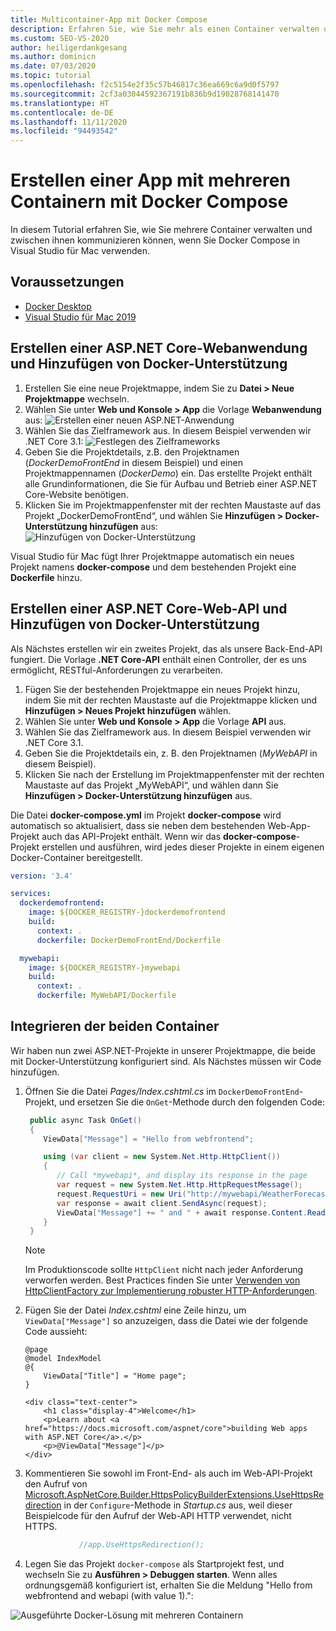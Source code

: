 ```yaml
---
title: Multicontainer-App mit Docker Compose
description: Erfahren Sie, wie Sie mehr als einen Container verwalten und zwischen ihnen in Visual Studio für Mac kommunizieren können.
ms.custom: SEO-VS-2020
author: heiligerdankgesang
ms.author: dominicn
ms.date: 07/03/2020
ms.topic: tutorial
ms.openlocfilehash: f2c5154e2f35c57b46817c36ea669c6a9d0f5797
ms.sourcegitcommit: 2cf3a03044592367191b836b9d19028768141470
ms.translationtype: HT
ms.contentlocale: de-DE
ms.lasthandoff: 11/11/2020
ms.locfileid: "94493542"
---
```

# <a name="create-a-multi-container-app-with-docker-compose"></a>Erstellen einer App mit mehreren Containern mit Docker Compose

In diesem Tutorial erfahren Sie, wie Sie mehrere Container verwalten und zwischen ihnen kommunizieren können, wenn Sie Docker Compose in Visual Studio für Mac verwenden.

## <a name="prerequisites"></a>Voraussetzungen

* [Docker Desktop](https://hub.docker.com/editions/community/docker-ce-desktop-mac)
* [Visual Studio für Mac 2019](https://visualstudio.microsoft.com/vs/mac)

## <a name="create-an-aspnet-core-web-application-and-add-docker-support"></a>Erstellen einer ASP.NET Core-Webanwendung und Hinzufügen von Docker-Unterstützung

1. Erstellen Sie eine neue Projektmappe, indem Sie zu **Datei > Neue Projektmappe** wechseln.
1. Wählen Sie unter **Web und Konsole > App** die Vorlage **Webanwendung** aus: ![Erstellen einer neuen ASP.NET-Anwendung](media/docker-quickstart-1.png)
1. Wählen Sie das Zielframework aus. In diesem Beispiel verwenden wir .NET Core 3.1: ![Festlegen des Zielframeworks](media/docker-quickstart-2.png)
1. Geben Sie die Projektdetails, z.B. den Projektnamen (_DockerDemoFrontEnd_ in diesem Beispiel) und einen Projektmappennamen (_DockerDemo_) ein. Das erstellte Projekt enthält alle Grundinformationen, die Sie für Aufbau und Betrieb einer ASP.NET Core-Website benötigen.
1. Klicken Sie im Projektmappenfenster mit der rechten Maustaste auf das Projekt „DockerDemoFrontEnd“, und wählen Sie **Hinzufügen > Docker-Unterstützung hinzufügen** aus: ![Hinzufügen von Docker-Unterstützung](media/docker-quickstart-3.png)

Visual Studio für Mac fügt Ihrer Projektmappe automatisch ein neues Projekt namens **docker-compose** und dem bestehenden Projekt eine **Dockerfile** hinzu.

## <a name="create-an-aspnet-core-web-api-and-add-docker-support"></a>Erstellen einer ASP.NET Core-Web-API und Hinzufügen von Docker-Unterstützung

Als Nächstes erstellen wir ein zweites Projekt, das als unsere Back-End-API fungiert. Die Vorlage **.NET Core-API** enthält einen Controller, der es uns ermöglicht, RESTful-Anforderungen zu verarbeiten.

1. Fügen Sie der bestehenden Projektmappe ein neues Projekt hinzu, indem Sie mit der rechten Maustaste auf die Projektmappe klicken und **Hinzufügen > Neues Projekt hinzufügen** wählen.
1. Wählen Sie unter **Web und Konsole > App** die Vorlage **API** aus.
1. Wählen Sie das Zielframework aus. In diesem Beispiel verwenden wir .NET Core 3.1.
1. Geben Sie die Projektdetails ein, z. B. den Projektnamen (_MyWebAPI_ in diesem Beispiel).
1. Klicken Sie nach der Erstellung im Projektmappenfenster mit der rechten Maustaste auf das Projekt „MyWebAPI“, und wählen dann Sie **Hinzufügen > Docker-Unterstützung hinzufügen** aus.

Die Datei **docker-compose.yml** im Projekt **docker-compose** wird automatisch so aktualisiert, dass sie neben dem bestehenden Web-App-Projekt auch das API-Projekt enthält. Wenn wir das **docker-compose**-Projekt erstellen und ausführen, wird jedes dieser Projekte in einem eigenen Docker-Container bereitgestellt.

```yaml
version: '3.4'

services:
  dockerdemofrontend:
    image: ${DOCKER_REGISTRY-}dockerdemofrontend
    build:
      context: .
      dockerfile: DockerDemoFrontEnd/Dockerfile

  mywebapi:
    image: ${DOCKER_REGISTRY-}mywebapi
    build:
      context: .
      dockerfile: MyWebAPI/Dockerfile
```

## <a name="integrate-the-two-containers"></a>Integrieren der beiden Container

Wir haben nun zwei ASP.NET-Projekte in unserer Projektmappe, die beide mit Docker-Unterstützung konfiguriert sind. Als Nächstes müssen wir Code hinzufügen.

1. Öffnen Sie die Datei *Pages/Index.cshtml.cs* im `DockerDemoFrontEnd`-Projekt, und ersetzen Sie die `OnGet`-Methode durch den folgenden Code:

   ```csharp
    public async Task OnGet()
    {
       ViewData["Message"] = "Hello from webfrontend";

       using (var client = new System.Net.Http.HttpClient())
       {
          // Call *mywebapi*, and display its response in the page
          var request = new System.Net.Http.HttpRequestMessage();
          request.RequestUri = new Uri("http://mywebapi/WeatherForecast");
          var response = await client.SendAsync(request);
          ViewData["Message"] += " and " + await response.Content.ReadAsStringAsync();
       }
    }
   ```
   
    > [!NOTE]
    > Im Produktionscode sollte `HttpClient` nicht nach jeder Anforderung verworfen werden. Best Practices finden Sie unter [Verwenden von HttpClientFactory zur Implementierung robuster HTTP-Anforderungen](/dotnet/architecture/microservices/implement-resilient-applications/use-httpclientfactory-to-implement-resilient-http-requests).

1. Fügen Sie der Datei *Index.cshtml* eine Zeile hinzu, um `ViewData["Message"]` so anzuzeigen, dass die Datei wie der folgende Code aussieht:

      ```cshtml
      @page
      @model IndexModel
      @{
          ViewData["Title"] = "Home page";
      }

      <div class="text-center">
          <h1 class="display-4">Welcome</h1>
          <p>Learn about <a href="https://docs.microsoft.com/aspnet/core">building Web apps with ASP.NET Core</a>.</p>
          <p>@ViewData["Message"]</p>
      </div>
      ```
  
1. Kommentieren Sie sowohl im Front-End- als auch im Web-API-Projekt den Aufruf von [Microsoft.AspNetCore.Builder.HttpsPolicyBuilderExtensions.UseHttpsRedirection](/dotnet/api/microsoft.aspnetcore.builder.httpspolicybuilderextensions.usehttpsredirection) in der `Configure`-Methode in *Startup.cs* aus, weil dieser Beispielcode für den Aufruf der Web-API HTTP verwendet, nicht HTTPS.

      ```csharp
                  //app.UseHttpsRedirection();
      ```

1. Legen Sie das Projekt `docker-compose` als Startprojekt fest, und wechseln Sie zu **Ausführen > Debuggen starten**. Wenn alles ordnungsgemäß konfiguriert ist, erhalten Sie die Meldung "Hello from webfrontend and webapi (with value 1).":

![Ausgeführte Docker-Lösung mit mehreren Containern](media/docker-multicontainer-debug.png)